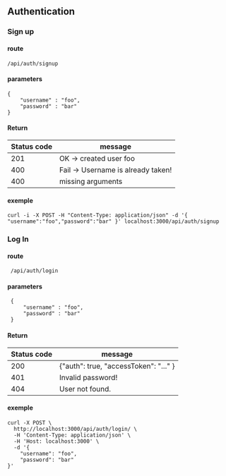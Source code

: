 ## Authentication  

 
### Sign up


#### route
    /api/auth/signup
    
#### parameters

    {
        "username" : "foo",
        "password" : "bar"
    }


#### Return 
    
| Status code 	| message                            	|
|-------------	|------------------------------------	|
| 201         	| OK -> created user foo             	|
| 400         	| Fail -> Username is already taken! 	|
| 400         	| missing arguments                  	|
    

#### exemple

```
curl -i -X POST -H "Content-Type: application/json" -d '{ "username":"foo","password":"bar" }' localhost:3000/api/auth/signup
``` 

 
### Log In
 
 
#### route
     /api/auth/login
     
#### parameters
 
     {
         "username" : "foo",
         "password" : "bar"
     }
 
 
#### Return 
     
 | Status code 	| message                            	|
 |-------------	|------------------------------------	|
 | 200         	| {"auth": true, "accessToken": "..." } |
 | 401         	| Invalid password!                  	|
 | 404         	| User not found.                     	|
     
 
#### exemple
 
```
curl -X POST \
  http://localhost:3000/api/auth/login/ \
  -H 'Content-Type: application/json' \
  -H 'Host: localhost:3000' \
  -d '{
	"username": "foo",
	"password": "bar"
}'
```